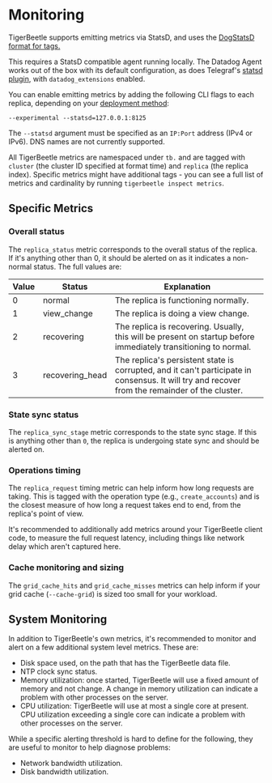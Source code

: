 # Monitoring

TigerBeetle supports emitting metrics via StatsD, and uses the
[DogStatsD format for tags.](https://docs.datadoghq.com/developers/dogstatsd/datagram_shell?tab=metrics)

This requires a StatsD compatible agent running locally. The Datadog Agent works out of the
box with its default configuration, as does Telegraf's [statsd plugin](https://github.com/influxdata/telegraf/blob/master/plugins/inputs/statsd/README.md),
with `datadog_extensions` enabled.

You can enable emitting metrics by adding the following CLI flags to each replica, depending on your
[deployment method](./deploying/):

```
--experimental --statsd=127.0.0.1:8125
```

The `--statsd` argument must be specified as an `IP:Port` address (IPv4 or IPv6).  DNS names are not
currently supported.

All TigerBeetle metrics are namespaced under `tb.` and are tagged with `cluster` (the cluster ID
specified at format time) and `replica` (the replica index). Specific metrics might have additional
tags - you can see a full list of metrics and cardinality by running `tigerbeetle inspect metrics`.

## Specific Metrics

### Overall status
The `replica_status` metric corresponds to the overall status of the replica. If it's anything other
than 0, it should be alerted on as it indicates a non-normal status. The full values are:

| Value | Status          | Explanation                                                                                                                                    |
|-------|-----------------|------------------------------------------------------------------------------------------------------------------------------------------------|
| 0     | normal          | The replica is functioning normally.                                                                                                           |
| 1     | view_change     | The replica is doing a view change.                                                                                                            |
| 2     | recovering      | The replica is recovering. Usually, this will be present on startup before immediately transitioning to normal.                                |
| 3     | recovering_head | The replica's persistent state is corrupted, and it can't participate in consensus. It will try and recover from the remainder of the cluster. |

### State sync status
The `replica_sync_stage` metric corresponds to the state sync stage. If this is anything other than
`0`, the replica is undergoing state sync and should be alerted on.

### Operations timing
The `replica_request` timing metric can help inform how long requests are taking. This is tagged
with the operation type (e.g., `create_accounts`) and is the closest measure of how long a request
takes end to end, from the replica's point of view.

It's recommended to additionally add metrics around your TigerBeetle client code, to measure the
full request latency, including things like network delay which aren't captured here.

### Cache monitoring and sizing
The `grid_cache_hits` and `grid_cache_misses` metrics can help inform if your grid cache
(`--cache-grid`) is sized too small for your workload.

## System Monitoring
In addition to TigerBeetle's own metrics, it's recommended to monitor and alert on a few additional
system level metrics. These are:

* Disk space used, on the path that has the TigerBeetle data file.
* NTP clock sync status.
* Memory utilization: once started, TigerBeetle will use a fixed amount of memory and not change. A
  change in memory utilization can indicate a problem with other processes on the server.
* CPU utilization: TigerBeetle will use at most a single core at present. CPU utilization exceeding
  a single core can indicate a problem with other processes on the server.

While a specific alerting threshold is hard to define for the following, they are useful to monitor
to help diagnose problems:

* Network bandwidth utilization.
* Disk bandwidth utilization.
